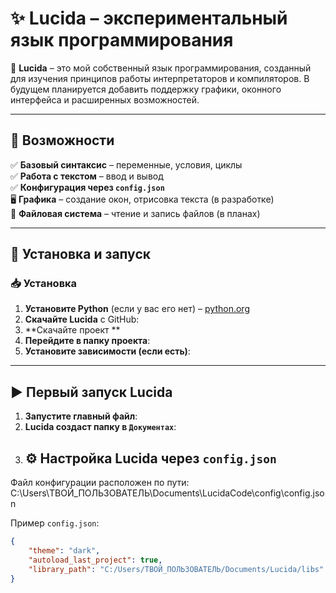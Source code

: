 # ✨ Lucida – экспериментальный язык программирования  

🌟 **Lucida** – это мой собственный язык программирования, созданный для изучения принципов работы интерпретаторов и компиляторов. В будущем планируется добавить поддержку графики, оконного интерфейса и расширенных возможностей.  

---

## 🚀 Возможности  
✅ **Базовый синтаксис** – переменные, условия, циклы  
✅ **Работа с текстом** – ввод и вывод  
✅ **Конфигурация через `config.json`**  
🖥️ **Графика** – создание окон, отрисовка текста (в разработке)  
📂 **Файловая система** – чтение и запись файлов (в планах)  

---

## 🔧 Установка и запуск  

### 📥 Установка  
1. **Установите Python** (если у вас его нет) – [python.org](https://www.python.org/downloads/)  
2. **Скачайте Lucida** с GitHub:  
3. **Скачайте проект **
5. **Перейдите в папку проекта**:
6. **Установите зависимости (если есть)**:

---

## ▶ Первый запуск Lucida  
1. **Запустите главный файл**:  
2. **Lucida создаст папку в `Документах`**:
3. ## ⚙ Настройка Lucida через `config.json`  
Файл конфигурации расположен по пути:  
C:\Users\ТВОЙ_ПОЛЬЗОВАТЕЛЬ\Documents\LucidaCode\config\config.json


Пример `config.json`:  
```json
{
    "theme": "dark",
    "autoload_last_project": true,
    "library_path": "C:/Users/ТВОЙ_ПОЛЬЗОВАТЕЛЬ/Documents/Lucida/libs"
}
```



